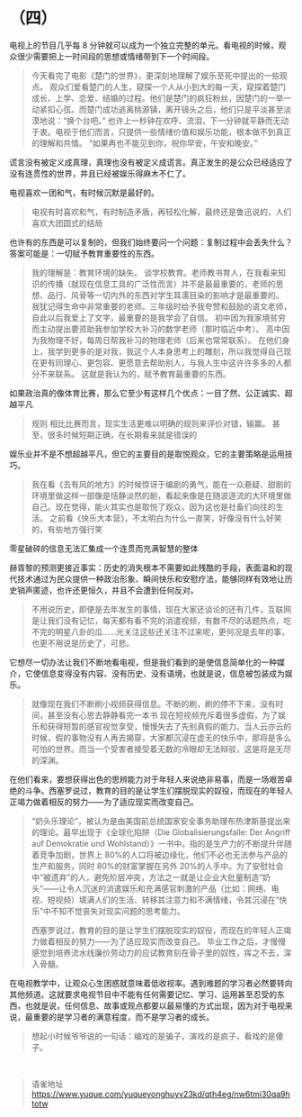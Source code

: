 # （四）
电视上的节目几乎每 8 分钟就可以成为一个独立完整的单元。看电视的时候，观众很少需要把上一时间段的思想或情绪带到下一个时间段。

> 今天看完了电影《楚门的世界》，更深刻地理解了娱乐至死中提出的一些观点。
> 观众们爱看楚门的人生，窥探一个人从小到大的每一天，窥探着楚门成长、上学、恋爱、结婚的过程。他们是楚门的疯狂粉丝，因楚门的一举一动紧扣心弦。而楚门成功逃离桃源镇，离开镜头之后，他们只是平淡甚至淡漠地说：“换个台吧。”
> 也许上一秒钟在欢呼、流泪，下一分钟就平静而无动于衷。电视于他们而言，只提供一些情绪价值和娱乐功能，根本做不到真正的理解和共情。
> “如果再也不能见到你，祝你早安，午安和晚安。”

谎言没有被定义成真理，真理也没有被定义成谎言。真正发生的是公众已经适应了没有连贯性的世界，并且已经被娱乐得麻木不仁了。

电视喜欢一团和气，有时候沉默是最好的。

> 电视有时喜欢和气，有时制造矛盾，再轻松化解，最终还是鲁迅说的，人们喜欢大团圆式的结局

也许有的东西是可以复制的，但我们始终要问一个问题：复制过程中会丢失什么？答案可能是：一切赋予教育重要性的东西。

> 我的理解是：教育环境的缺失。
> 谈学校教育。老师教书育人，在我看来知识的传播（就现在信息工具的广泛性而言）并不是最最重要的，老师的思想、品行、风骨等一切内外的东西对学生耳濡目染的影响才是最重要的。
> 我犹记得生命中非常重要的老师。三年级时给予我夸赞和鼓励的语文老师，自此以后我爱上了文字，最重要的是我学会了自信。
> 初中因为我家境贫穷而主动提出要资助我参加学校大补习的数学老师（那时临近中考）。
> 高中因为我物理不好，每周日帮我补习的物理老师（后来也常常联系）。
> 在他们身上，我学到更多的是对我，我这个人本身思考上的雕刻，所以我觉得自己现在更有同理心、更包容、更愿意去帮助别人，与我人生中这许许多多的人都分不来联系。
> 这就是我认为的，赋予教育最重要的东西。

如果政治真的像体育比赛，那么它至少有这样几个优点：一目了然、公正诚实、超越平凡

> 规则
> 相比比赛而言，现实生活更难以明确的规则来评价对错，输赢。
> 甚至，很多时候短期正确，在长期看来就是错误的

娱乐业并不是不想超越平凡，但它的主要目的是取悦观众，它的主要策略是运用技巧。

> 我在看《去有风的地方》的时候惊讶于编剧的勇气，能在一众悬疑、甜剧的环境里做这样一部像是恬静淡然的剧，看起来像是在随波逐流的大环境里做自己。现在觉得，能火其实也是取悦了观众，因为这也是社畜们向往的生活。
> 之前看《快乐大本营》，不太明白为什么一直笑，好像没有什么好笑的，有些地方强行笑

零星破碎的信息无法汇集成一个连贯而充满智慧的整体

赫胥黎的预测更接近事实：历史的消失根本不需要如此残酷的手段，表面温和的现代技术通过为民众提供一种政治形象、瞬间快乐和安慰疗法，能够同样有效地让历史销声匿迹，也许还更恒久，并且不会遭到任何反对。

> 不用说历史，即便是去年发生的事情，现在大家还谈论的还有几件，互联网是让我们没有记忆，每天都有看不完的消遣视频，有数不尽的话题热点，吃不完的明星八卦的瓜......光关注这些还关注不过来呢，更何况是去年的事，也更不用说是历史了，可悲。

它想尽一切办法让我们不断地看电视，但是我们看到的是使信息简单化的一种媒介，它使信息变得没有内容、没有历史、没有语境，也就是说，信息被包装成为娱乐。

> 就像现在我们不断刷小视频获得信息。不断的刷，刷的停不下来，没有时间，甚至没有心思去静静看完一本书
> 现在短视频充斥着很多虚假，为了娱乐和获得短暂的感官视觉享受，慢慢失去了先别真假的能力。当人云亦云的时候，假的事物没有人再去揭穿，大家都沉浸在虚无的快乐中，那将是多么可怕的世界。而当一个受害者接受着无数的冷眼却无法辩驳，这是将是无尽的深渊。

在他们看来，要想获得出色的思辨能力对于年轻人来说绝非易事，而是一场艰苦卓绝的斗争。西塞罗说过，教育的目的是让学生们摆脱现实的奴役，而现在的年轻人正竭力做着相反的努力——为了适应现实而改变自己。

> “奶头乐理论”，被认为是由美国前总统国家安全事务助理布热津斯基提出来的理论。最早出现于《全球化陷阱（Die Globalisierungsfalle: Der Angriff auf Demokratie und Wohlstand）》一书中。指的是生产力的不断提升伴随着竞争加剧，世界上 80%的人口将被边缘化，他们不必也无法参与产品的生产和服务，同时 80%的财富掌握在另外 20%的人手中。为了安慰社会中“被遗弃”的人，避免阶层冲突，方法之一就是让企业大批量制造“奶头”——让令人沉迷的消遣娱乐和充满感官刺激的产品（比如：网络、电视、短视频）填满人们的生活、转移其注意力和不满情绪，令其沉浸在“快乐”中不知不觉丧失对现实问题的思考能力。
>
> 西塞罗说过，教育的目的是让学生们摆脱现实的奴役，而现在的年轻人正竭力做着相反的努力——为了适应现实而改变自己。
> 毕业工作之后，才慢慢感觉到培养流水线廉价劳动力的应试教育刻在骨子里的奴性，挥之不去，深入骨髓。

在电视教学中，让观众心生困惑就意味着低收视率。遇到难题的学习者必然要转向其他频道。这就要求电视节目中不能有任何需要记忆、学习、运用甚至忍受的东西，也就是说，任何信息、故事或观点都要以最易懂的方式出现，因为对于电视来说，最重要的是学习者的满意程度，而不是学习者的成长。

> 想起小时候爷爷说的一句话：编戏的是骗子，演戏的是疯子，看戏的是傻子。

<br>
  
> 语雀地址 https://www.yuque.com/yuqueyonghuyv23kd/qth4eg/nw6tmi30qa9htotw